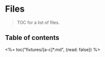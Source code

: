 # Files

> TOC for a list of files.

## Table of contents 

<%= toc("fixtures/[a-c]*.md", {read: false}) %>